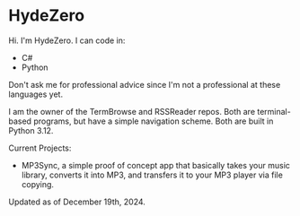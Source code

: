 # HydeZero
Hi. I'm HydeZero.
I can code in:
- C#
- Python

Don't ask me for professional advice since I'm not a professional at these languages yet.

I am the owner of the TermBrowse and RSSReader repos. Both are terminal-based programs, but have a simple navigation scheme. Both are built in Python 3.12.

Current Projects:
- MP3Sync, a simple proof of concept app that basically takes your music library, converts it into MP3, and transfers it to your MP3 player via file copying.

Updated as of December 19th, 2024.
